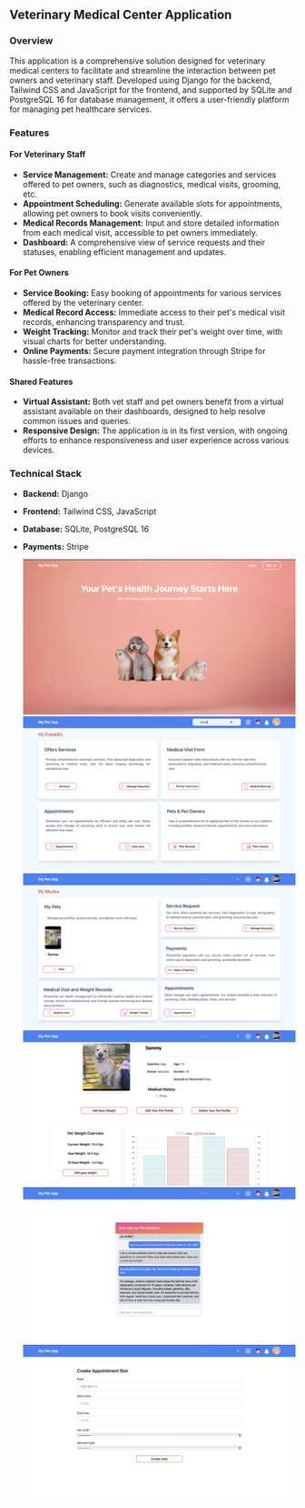 
## Veterinary Medical Center Application

### Overview
This application is a comprehensive solution designed for veterinary medical centers to facilitate and streamline the interaction between pet owners and veterinary staff. Developed using Django for the backend, Tailwind CSS and JavaScript for the frontend, and supported by SQLite and PostgreSQL 16 for database management, it offers a user-friendly platform for managing pet healthcare services.

### Features

#### For Veterinary Staff
- **Service Management:** Create and manage categories and services offered to pet owners, such as diagnostics, medical visits, grooming, etc.
- **Appointment Scheduling:** Generate available slots for appointments, allowing pet owners to book visits conveniently.
- **Medical Records Management:** Input and store detailed information from each medical visit, accessible to pet owners immediately.
- **Dashboard:** A comprehensive view of service requests and their statuses, enabling efficient management and updates.

#### For Pet Owners
- **Service Booking:** Easy booking of appointments for various services offered by the veterinary center.
- **Medical Record Access:** Immediate access to their pet's medical visit records, enhancing transparency and trust.
- **Weight Tracking:** Monitor and track their pet's weight over time, with visual charts for better understanding.
- **Online Payments:** Secure payment integration through Stripe for hassle-free transactions.

#### Shared Features
- **Virtual Assistant:** Both vet staff and pet owners benefit from a virtual assistant available on their dashboards, designed to help resolve common issues and queries.
- **Responsive Design:** The application is in its first version, with ongoing efforts to enhance responsiveness and user experience across various devices.

### Technical Stack
- **Backend:** Django
- **Frontend:** Tailwind CSS, JavaScript
- **Database:** SQLite, PostgreSQL 16
- **Payments:** Stripe

  ![Dashboard](images/home.png "home")
  ![Dashboard](images/vet_dashboard.png "Vet Dashboard")
  ![Dashboard](images/dashboard.png "PetOwner Dashboard")
  ![pet detail](images/pet_detail.png "Pet detail")
  ![virtual assistan](images/virtualassistant.png "virtualasssintant")
  ![Dashboard](images/create_slot.png "Vet")